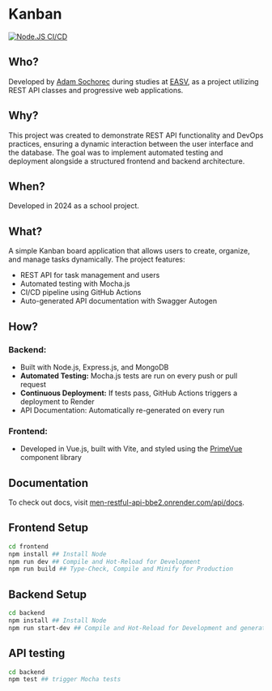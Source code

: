 # Kanban
[![Node.JS CI/CD](https://github.com/adamsochorec/kanban/actions/workflows/main.yml/badge.svg)](https://github.com/adamsochorec/kanban/actions/workflows/main.yml)
## Who?

Developed by [Adam Sochorec](https://www.linkedin.com/in/adamsochorec) during studies at [EASV](https://www.easv.dk), as a project utilizing REST API classes and progressive web applications.

## Why?

This project was created to demonstrate REST API functionality and DevOps practices, ensuring a dynamic interaction between the user interface and the database. The goal was to implement automated testing and deployment alongside a structured frontend and backend architecture.

## When?

Developed in 2024 as a school project.

## What?

A simple Kanban board application that allows users to create, organize, and manage tasks dynamically. The project features:

- REST API for task management and users
- Automated testing with Mocha.js
- CI/CD pipeline using GitHub Actions
- Auto-generated API documentation with Swagger Autogen

## How?

### Backend:
- Built with Node.js, Express.js, and MongoDB
- **Automated Testing:** Mocha.js tests are run on every push or pull request
- **Continuous Deployment:** If tests pass, GitHub Actions triggers a deployment to Render
- API Documentation: Automatically re-generated on every run

### Frontend: 
- Developed in Vue.js, built with Vite, and styled using the [PrimeVue](https://www.primevue.org) component library

## Documentation

To check out docs, visit [men-restful-api-bbe2.onrender.com/api/docs](https://men-restful-api-bbe2.onrender.com/docs/).

## Frontend Setup

```sh
cd frontend
npm install ## Install Node
npm run dev ## Compile and Hot-Reload for Development
npm run build ## Type-Check, Compile and Minify for Production
```

## Backend Setup

```sh
cd backend
npm install ## Install Node
npm run start-dev ## Compile and Hot-Reload for Development and generate API docs
```
## API testing

```sh
cd backend
npm test ## trigger Mocha tests 
```
